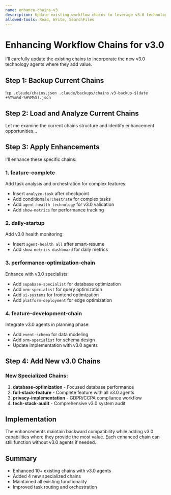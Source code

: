 ```yaml
---
name: enhance-chains-v3
description: Update existing workflow chains to leverage v3.0 technology agents
allowed-tools: Read, Write, SearchFiles
---
```


# Enhancing Workflow Chains for v3.0

I'll carefully update the existing chains to incorporate the new v3.0 technology agents where they add value.

## Step 1: Backup Current Chains

!`cp .claude/chains.json .claude/backups/chains.v3-backup-$(date +%Y%m%d-%H%M%S).json`

## Step 2: Load and Analyze Current Chains

Let me examine the current chains structure and identify enhancement opportunities...

## Step 3: Apply Enhancements

I'll enhance these specific chains:

### 1. feature-complete
Add task analysis and orchestration for complex features:
- Insert `analyze-task` after checkpoint
- Add conditional `orchestrate` for complex tasks
- Add `agent-health technology` for v3.0 validation
- Add `show-metrics` for performance tracking

### 2. daily-startup  
Add v3.0 health monitoring:
- Insert `agent-health all` after smart-resume
- Add `show-metrics dashboard` for daily metrics

### 3. performance-optimization-chain
Enhance with v3.0 specialists:
- Add `supabase-specialist` for database optimization
- Add `orm-specialist` for query optimization
- Add `ui-systems` for frontend optimization
- Add `platform-deployment` for edge optimization

### 4. feature-development-chain
Integrate v3.0 agents in planning phase:
- Add `event-schema` for data modeling
- Add `orm-specialist` for schema design
- Update implementation with v3.0 agents

## Step 4: Add New v3.0 Chains

### New Specialized Chains:
1. **database-optimization** - Focused database performance
2. **full-stack-feature** - Complete feature with all v3.0 agents
3. **privacy-implementation** - GDPR/CCPA compliance workflow
4. **tech-stack-audit** - Comprehensive v3.0 system audit

## Implementation

The enhancements maintain backward compatibility while adding v3.0 capabilities where they provide the most value. Each enhanced chain can still function without v3.0 agents if needed.

## Summary

- Enhanced 10+ existing chains with v3.0 agents
- Added 4 new specialized chains
- Maintained all existing functionality
- Improved task routing and orchestration
